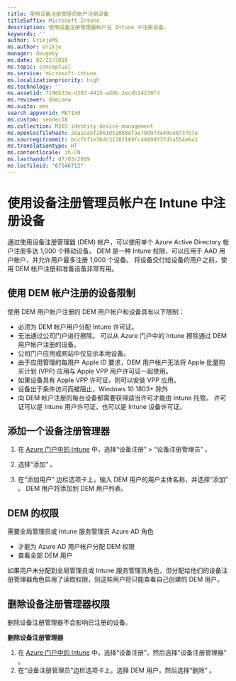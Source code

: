 ```yaml
---
title: 使用设备注册管理员帐户注册设备
titleSuffix: Microsoft Intune
description: 使用设备注册管理器帐户在 Intune 中注册设备。
keywords: ''
author: ErikjeMS
ms.author: erikje
manager: dougeby
ms.date: 02/22/2018
ms.topic: conceptual
ms.service: microsoft-intune
ms.localizationpriority: high
ms.technology: ''
ms.assetid: 7196b33e-d303-4415-ad0b-2ecdb14230fd
ms.reviewer: damionw
ms.suite: ems
search.appverid: MET150
ms.custom: seodec18
ms.collection: M365-identity-device-management
ms.openlocfilehash: 2ea1ca5f2661d51088efae79d97da40ce8737b7e
ms.sourcegitcommit: bccfbf1e3bdc31382189fc4489d337d1a554e6a1
ms.translationtype: HT
ms.contentlocale: zh-CN
ms.lasthandoff: 07/03/2019
ms.locfileid: "67546712"
---
```

# <a name="enroll-devices-in-intune-by-using-a-device-enrollment-manager-account"></a>使用设备注册管理员帐户在 Intune 中注册设备

通过使用设备注册管理器 (DEM) 帐户，可以使用单个 Azure Active Directory 帐户注册多达 1,000 个移动设备。 DEM 是一种 Intune 权限，可以应用于 AAD 用户帐户，并允许用户最多注册 1,000 个设备。 将设备交付给设备的用户之前，使用 DEM 帐户注册和准备设备非常有用。

## <a name="limitations-of-devices-that-are-enrolled-with-a-dem-account"></a>使用 DEM 帐户注册的设备限制

使用 DEM 用户帐户注册的 DEM 用户帐户和设备具有以下限制：

  - 必须为 DEM 帐户用户分配 Intune 许可证。
  - 无法通过公司门户进行擦除。 可以从 Azure 门户中的 Intune 擦除通过 DEM 用户帐户注册的设备。
  - 公司门户应用或网站中仅显示本地设备。
  - 由于应用管理的每用户 Apple ID 要求，DEM 用户帐户无法将 Apple 批量购买计划 (VPP) 应用与 Apple VPP 用户许可证一起使用。
  - 如果设备具有 Apple VPP 许可证，则可以安装 VPP 应用。
  - 设备出于条件访问而被阻止，Windows 10 1803+ 除外
  - 向 DEM 帐户注册的每台设备都需要获得适当许可才能由 Intune 托管。 许可证可以是 Intune 用户许可证，也可以是 Intune 设备许可证。



## <a name="add-a-device-enrollment-manager"></a>添加一个设备注册管理器

1. 在 [Azure 门户中的 Intune](https://aka.ms/intuneportal) 中，选择“设备注册” > “设备注册管理员”   。

2. 选择“添加”  。

3. 在“添加用户”  边栏选项卡上，输入 DEM 用户的用户主体名称，并选择“添加”  。 DEM 用户将添加到 DEM 用户列表。

## <a name="permissions-for-dem"></a>DEM 的权限

需要全局管理员或 Intune 服务管理员 Azure AD 角色
- 才能为 Azure AD 用户帐户分配 DEM 权限
- 查看全部 DEM 用户

如果用户未分配到全局管理员或 Intune 服务管理员角色，但分配给他们的设备注册管理器角色启用了读取权限，则这些用户将只能查看自己创建的 DEM 用户。


## <a name="remove-device-enrollment-manager-permissions"></a>删除设备注册管理器权限

删除设备注册管理器不会影响已注册的设备。

**删除设备注册管理器**

1. 在 [Azure 门户中的 Intune](https://aka.ms/intuneportal) 中，选择“设备注册”，然后选择“设备注册管理器”   。
2. 在“设备注册管理员”边栏选项卡上，选择 DEM 用户，然后选择“删除”   。

